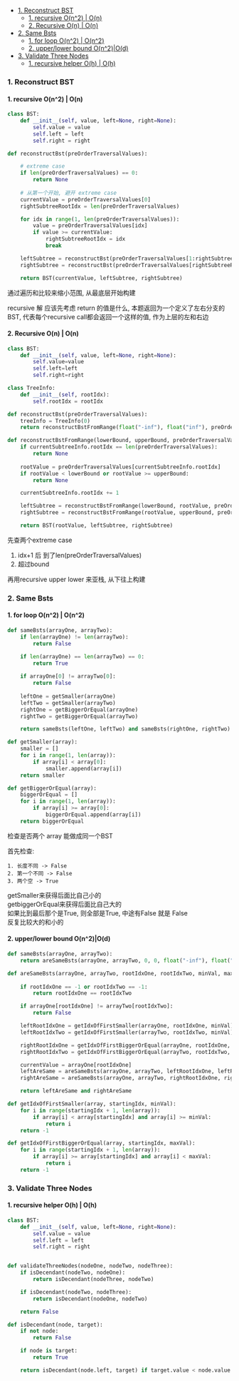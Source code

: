 - [1. Reconstruct BST](#1-reconstruct-bst)
  - [1. recursive O(n^2) | O(n)](#1-recursive-on2--on)
  - [2. Recursive O(n) | O(n)](#2-recursive-on--on)
- [2. Same Bsts](#2-same-bsts)
  - [1. for loop O(n^2) | O(n^2)](#1-for-loop-on2--on2)
  - [2. upper/lower bound O(n^2)|O(d)](#2-upperlower-bound-on2od)
- [3. Validate Three Nodes](#3-validate-three-nodes)
  - [1. recursive helper O(h) | O(h)](#1-recursive-helper-oh--oh)

### 1. Reconstruct BST

#### 1. recursive O(n^2) | O(n)

~~~py
class BST:
    def __init__(self, value, left=None, right=None):
        self.value = value
        self.left = left
        self.right = right

def reconstructBst(preOrderTraversalValues):

    # extreme case
    if len(preOrderTraversalValues) == 0:
        return None
    
    # 从第一个开始, 避开 extreme case
    currentValue = preOrderTraversalValues[0]
    rightSubtreeRootIdx = len(preOrderTraversalValues)

    for idx in range(1, len(preOrderTraversalValues)):
        value = preOrderTraversalValues[idx]
        if value >= currentValue:
            rightSubtreeRootIdx = idx
            break

    leftSubtree = reconstructBst(preOrderTraversalValues[1:rightSubtreeRootIdx])
    rightSubtree = reconstructBst(preOrderTraversalValues[rightSubtreeRootIdx:])

    return BST(currentValue, leftSubtree, rightSubtree)
~~~

通过遍历和比较来缩小范围, 从最底层开始构建

recursive 解 应该先考虑 return 的值是什么, 本题返回为一个定义了左右分支的BST,
代表每个recursive call都会返回一个这样的值, 作为上层的左和右边

#### 2. Recursive O(n) | O(n)

~~~py
class BST:
    def __init__(self, value, left=None, right=None):
        self.value=value
        self.left=left
        self.right=right

class TreeInfo:
    def __init__(self, rootIdx):
        self.rootIdx = rootIdx

def reconstructBst(preOrderTraversalValues):
    treeInfo = TreeInfo(0)
    return reconstructBstFromRange(float("-inf"), float("inf"), preOrderTraversalValues, treeInfo)

def reconstructBstFromRange(lowerBound, upperBound, preOrderTraversalValues, currentTreeInfo):
    if currentSubtreeInfo.rootIdx == len(preOrderTraversalValues):
        return None
    
    rootValue = preOrderTraversalValues[currentSubtreeInfo.rootIdx]
    if rootValue < lowerBound or rootValue >= upperBound:
        return None

    currentSubtreeInfo.rootIdx += 1

    leftSubtree = reconstructBstFromRange(lowerBound, rootValue, preOrderTraversalValues, currentSubtreeInfo)
    rightSubtree = reconstructBstFromRange(rootValue, upperBound, preOrderTraversalValues, currentSubtreeInfo)

    return BST(rootValue, leftSubtree, rightSubtree)
~~~
先查两个extreme case 
1. idx+1 后 到了len(preOrderTraversalValues)
2. 超过bound

再用recursive upper lower 来亚栈, 从下往上构建


### 2. Same Bsts

#### 1. for loop O(n^2) | O(n^2)

~~~py
def sameBsts(arrayOne, arrayTwo):
    if len(arrayOne) != len(arrayTwo):
        return False

    if len(arrayOne) == len(arrayTwo) == 0:
        return True
    
    if arrayOne[0] != arrayTwo[0]:
        return False
        
    leftOne = getSmaller(arrayOne)
    leftTwo = getSmaller(arrayTwo)
    rightOne = getBiggerOrEqual(arrayOne)
    rightTwo = getBiggerOrEqual(arrayTwo)

    return sameBsts(leftOne, leftTwo) and sameBsts(rightOne, rightTwo)

def getSmaller(array):
    smaller = []
    for i in range(1, len(array)):
        if array[i] < array[0]:
            smaller.append(array[i])
    return smaller

def getBiggerOrEqual(array):
    biggerOrEqual = []
    for i in range(1, len(array)):
        if array[i] >= array[0]:
            biggerOrEqual.append(array[i])
    return biggerOrEqual
~~~

检查是否两个 array 能做成同一个BST

首先检查: 

    1. 长度不同 -> False
    2. 第一个不同 -> False
    3. 两个空 -> True

getSmaller来获得后面比自己小的  
getbiggerOrEqual来获得后面比自己大的  
如果比到最后那个是True, 则全部是True, 中途有False 就是 False  
反复比较大的和小的

#### 2. upper/lower bound O(n^2)|O(d)

~~~py
def sameBsts(arrayOne, arrayTwo):
    return areSameBsts(arrayOne, arrayTwo, 0, 0, float("-inf"), float("inf"))

def areSameBsts(arrayOne, arrayTwo, rootIdxOne, rootIdxTwo, minVal, maxVal):
    
    if rootIdxOne == -1 or rootIdxTwo == -1:
        return rootIdxOne == rootIdxTwo

    if arrayOne[rootIdxOne] != arrayTwo[rootIdxTwo]:
        return False

    leftRootIdxOne = getIdxOfFirstSmaller(arrayOne, rootIdxOne, minVal)
    leftRootIdxTwo = getIdxOfFirstSmaller(arrayTwo, rootIdxTwo, minVal)

    rightRootIdxOne = getIdxOfFirstBiggerOrEqual(arrayOne, rootIdxOne, maxVal)
    rightRootIdxTwo = getIdxOfFirstBiggerOrEqual(arrayTwo, rootIdxTwo, maxVal)

    currentValue = arrayOne[rootIdxOne]
    leftAreSame = areSameBsts(arrayOne, arrayTwo, leftRootIdxOne, leftRootIdxTwo, minVal, currentValue)
    rightAreSame = areSameBsts(arrayOne, arrayTwo, rightRootIdxOne, rightRootIdxTwo, currentValue, maxVal)

    return leftAreSame and rightAreSame

def getIdxOfFirstSmaller(array, startingIdx, minVal):
    for i in range(startingIdx + 1, len(array)):
        if array[i] < array[startingIdx] and array[i] >= minVal:
            return i
    return -1

def getIdxOfFirstBiggerOrEqual(array, startingIdx, maxVal):
    for i in range(startingIdx + 1, len(array)):
        if array[i] >= array[startingIdx] and array[i] < maxVal:
            return i
    return -1
~~~


### 3. Validate Three Nodes

#### 1. recursive helper O(h) | O(h)
~~~python
class BST:
    def __init__(self, value, left=None, right=None):
        self.value = value
        self.left = left
        self.right = right


def validateThreeNodes(nodeOne, nodeTwo, nodeThree):
    if isDecendant(nodeTwo, nodeOne):
        return isDecendant(nodeThree, nodeTwo)

    if isDecendant(nodeTwo, nodeThree):
        return isDecendant(nodeOne, nodeTwo)

    return False

def isDecendant(node, target):
    if not node:
        return False

    if node is target:
        return True

    return isDecendant(node.left, target) if target.value < node.value else isDecendant(node.right, target)

~~~